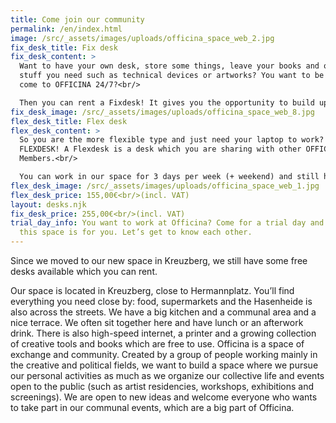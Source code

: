```yaml
---
title: Come join our community
permalink: /en/index.html
image: /src/_assets/images/uploads/officina_space_web_2.jpg
fix_desk_title: Fix desk
fix_desk_content: >
  Want to have your own desk, store some things, leave your books and other
  stuff you need such as technical devices or artworks? You want to be able to
  come to OFFICINA 24/7?<br/>

  Then you can rent a Fixdesk! It gives you the opportunity to build up your own working area with everything you need!
fix_desk_image: /src/_assets/images/uploads/officina_space_web_8.jpg
flex_desk_title: Flex desk
flex_desk_content: >
  So you are the more flexible type and just need your laptop to work? Rent a
  FLEXDESK! A Flexdesk is a desk which you are sharing with other OFFICINA
  Members.<br/>

  You can work in our space for 3 days per week (+ weekend) and still have the whole OFFICINA experience.
flex_desk_image: /src/_assets/images/uploads/officina_space_web_1.jpg
flex_desk_price: 155,00€<br/>(incl. VAT)
layout: desks.njk
fix_desk_price: 255,00€<br/>(incl. VAT)
trial_day_info: You want to work at Officina? Come for a trial day and see if
  this space is for you. Let’s get to know each other.
---
```


Since we moved to our new space in Kreuzberg, we still have some free desks available which you can rent.

Our space is located in Kreuzberg, close to Hermannplatz. You’ll find everything you need close by: food, supermarkets and the Hasenheide is also across the streets.
We have a big kitchen and a communal area and a nice terrace. We often sit together here and have lunch or an afterwork drink.
There is also high-speed internet, a printer and a growing collection of creative tools and books which are free to use.
Officina is a space of exchange and community. Created by a group of people working mainly in the creative and political fields, we want to build a space where we pursue our personal activities as much as we organize our collective life and events open to the public (such as artist residencies, workshops, exhibitions and screenings). We are open to new ideas and welcome everyone who wants to take part in our communal events, which are a big part of Officina.
